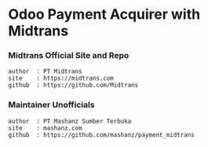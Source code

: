 # Odoo Payment Acquirer with Midtrans

### Midtrans Official Site and Repo
```
author  : PT Midtrans
site    : https://midtrans.com
github  : https://github.com/Midtrans
```

### Maintainer Unofficials
```
author  : PT Mashanz Sumber Terbuka
site    : mashanz.com
github  : https://github.com/mashanz/payment_midtrans
```
